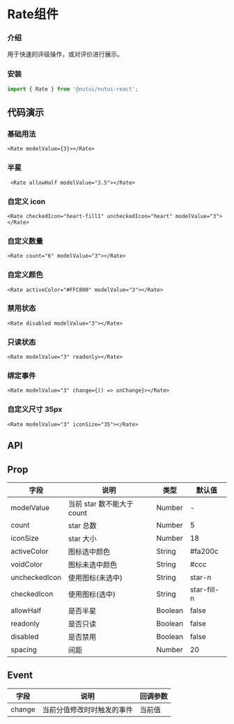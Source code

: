 #  Rate组件

### 介绍

用于快速的评级操作，或对评价进行展示。

### 安装

```javascript
import { Rate } from '@nutui/nutui-react';
```

## 代码演示

### 基础用法  
``` tsx
<Rate modelValue={3}></Rate>
``` 
        
### 半星  
``` tsx
 <Rate allowHalf modelValue="3.5"></Rate>
``` 

### 自定义 icon   
``` tsx
<Rate checkedIcon="heart-fill1" uncheckedIcon="heart" modelValue="3"></Rate>
``` 

### 自定义数量  
``` tsx
<Rate count="6" modelValue="3"></Rate>
``` 

### 自定义颜色 
``` tsx 
<Rate activeColor="#FFC800" modelValue="3"></Rate>
``` 

### 禁用状态  
``` tsx
<Rate disabled modelValue="3"></Rate>
``` 

### 只读状态  
``` tsx
<Rate modelValue="3" readonly></Rate>
``` 

### 绑定事件  
``` tsx
<Rate modelValue="3" change={() => onChange}></Rate>
``` 
### 自定义尺寸 35px  
``` tsx
<Rate modelValue="3" iconSize="35"></Rate>
``` 


## API

## Prop

| 字段           | 说明                                      | 类型    | 默认值      |
|----------------|-------------------------------------------|---------|-------------|
| modelValue        | 当前 star 数不能大于count | Number  | -           |
| count          | star 总数                                 | Number  | 5           |
| iconSize      | star 大小                                 | Number  | 18          |
| activeColor   | 图标选中颜色                              | String  | #fa200c     |
| voidColor     | 图标未选中颜色                            | String  | #ccc        |
| uncheckedIcon | 使用图标(未选中)                          | String  | star-n      |
| checkedIcon   | 使用图标(选中)                            | String  | star-fill-n |
| allowHalf     | 是否半星                                  | Boolean | false       |
| readonly       | 是否只读                                  | Boolean | false       |
| disabled       | 是否禁用                                  | Boolean | false       |
| spacing        | 间距                                      | Number  | 20          |

## Event
| 字段   | 说明                       | 回调参数 |
|--------|----------------------------|----------|
| change | 当前分值修改时时触发的事件 | 当前值   |
